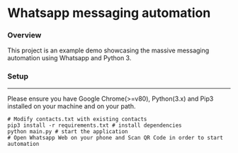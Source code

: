 # Whatsapp messaging automation

### Overview
This project is an example demo showcasing the massive messaging automation using Whatsapp and Python 3.

### Setup
-----------
Please ensure you have Google Chrome(>=v80), Python(3.x) and Pip3 installed on your machine and on your path.

```
# Modify contacts.txt with existing contacts
pip3 install -r requirements.txt # install dependencies
python main.py # start the application
# Open Whatsapp Web on your phone and Scan QR Code in order to start automation
```